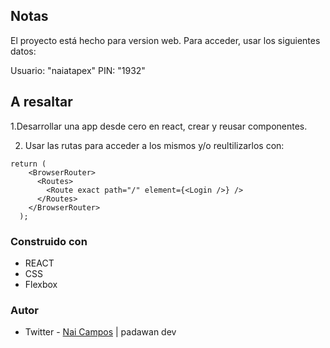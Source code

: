 ## Notas

El proyecto está hecho para version web. Para acceder, usar los siguientes datos:

Usuario: "naiatapex"
PIN: "1932"

## A resaltar

1.Desarrollar una app desde cero en react, crear y reusar componentes.

2. Usar las rutas para acceder a los mismos y/o reultilizarlos con:

```
return (
    <BrowserRouter>
      <Routes>
        <Route exact path="/" element={<Login />} />
      </Routes>
    </BrowserRouter>
  );
```

### Construido con

- REACT
- CSS
- Flexbox

### Autor

- Twitter - [Nai Campos](https://twitter.com/tercodiablo) | padawan dev
